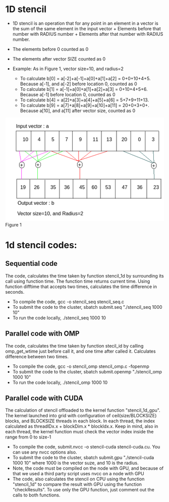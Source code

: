 # 1D stencil
* 1D stencil is an operation that for any point in an element in a vector is the sum of the  same element in the input vector + Elements before that number with RADIUS number + Elements after that number with RADIUS number. 
 * The elements before 0 counted as 0
 * The elements after vector SIZE counted as 0

* Example:
As in Figure 1, vector size=10, and radius=2 
  * To calculate b[0] = a[-2]+a[-1]+a[0]+a[1]+a[2] = 0+0+10+4+5. Because a[-1], and a[-2] before location 0, counted as 0
  * To calculate b[1] = a[-1]+a[0]+a[1]+a[2]+a[3] = 0+10+4+5+6. Because a[-1] before location 0, counted as 0
  * To calculate b[4] = a[2]+a[3]+a[4]+a[5]+a[6] = 5+7+9+11+13.
  * To calculate b[9] = a[7]+a[8]+a[9]+a[10]+a[11] = 20+0+3+0+. Because a[10], and a[11] after vector size, counted as 0

![image](https://github.com/compilereg/parallel-codes/blob/main/1dstencil/example1.png)
Figure 1

# 1d stencil codes:
## Sequential code
The code, calculates the time taken by function stencil_1d by surrounding its call using function time. The function time returns current time. Using function difftime that accepts two times, calculates the time difference in seconds.
 * To compile the code, gcc -o stencil_seq stencil_seq.c 
 * To submit the code to the cluster, sbatch submit.seq "./stencil_seq 1000 10"
 * To run the code locally, ./stencil_seq 1000 10
## Parallel code with OMP
The code, calculates the time taken by function stecil_id by calling omp_get_wtime just before call it, and one time after called it. Calculates difference between two times.
 * To compile the code, gcc -o stencil_omp stencil_omp.c -fopenmp
 * To submit the code to the cluster, sbatch submit.openmp "./stencil_omp 1000 10"
 * To run the code locally, ./stencil_omp 1000 10
## Parallel code with CUDA
The calculation of stencil offloaded to the kernel function "stencil_1d_gpu". The kernel launched into grid with configuration of ceil(size/BLOCKSIZE) blocks, and BLOCKSIZE threads in each block. In each thread, the index calculated as threadIDx.x + blockDim.x * blockIdx.x. 
Keep in mind, also in each thread, the kernel function must check the vector index inside the range from 0 to size-1
 * To compile the code, submit.nvcc -o stencil-cuda stencil-cuda.cu. You can use any nvcc options also.
 * To submit the code to the cluster, sbatch submit.gpu "./stencil-cuda 1000 10" where 1000 is the vector suze, and 10 is the radius.
 * Note, the code must be compiled on the node with GPU, and because of that we used a third party script uses nvcc on a node with GPU
 * The code, also calculates the stencil on CPU using the function "stencil_1d" to compare the result with GPU using the function "checkResults". To use only the GPU function, just comment out the calls to both functions.
